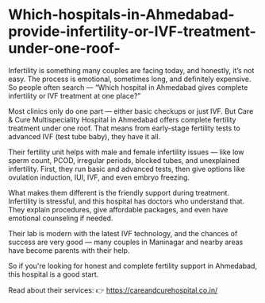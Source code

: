 # Which-hospitals-in-Ahmedabad-provide-infertility-or-IVF-treatment-under-one-roof-

Infertility is something many couples are facing today, and honestly, it’s not easy. The process is emotional, sometimes long, and definitely expensive. So people often search — “Which hospital in Ahmedabad gives complete infertility or IVF treatment at one place?”

Most clinics only do one part — either basic checkups or just IVF. But Care & Cure Multispeciality Hospital in Ahmedabad offers complete fertility treatment under one roof. That means from early-stage fertility tests to advanced IVF (test tube baby), they have it all.

Their fertility unit helps with male and female infertility issues — like low sperm count, PCOD, irregular periods, blocked tubes, and unexplained infertility. First, they run basic and advanced tests, then give options like ovulation induction, IUI, IVF, and even embryo freezing.

What makes them different is the friendly support during treatment. Infertility is stressful, and this hospital has doctors who understand that. They explain procedures, give affordable packages, and even have emotional counseling if needed.

Their lab is modern with the latest IVF technology, and the chances of success are very good — many couples in Maninagar and nearby areas have become parents with their help.

So if you're looking for honest and complete fertility support in Ahmedabad, this hospital is a good start.

Read about their services:
👉 https://careandcurehospital.co.in/

